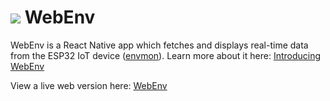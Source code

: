 # ![]("./assets/icon.png") WebEnv

WebEnv is a React Native app which fetches and displays real-time data from the
ESP32 IoT device ([envmon](https://github.com/furquan-lp/envmon-minimal)).
Learn more about it here: [Introducing WebEnv](https://tctp.xyz/)

View a live web version here: [WebEnv](http://webenv.simpledev.site/)